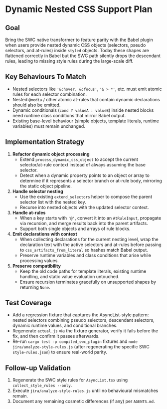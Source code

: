 # Dynamic Nested CSS Support Plan

## Goal
Bring the SWC native transformer to feature parity with the Babel plugin when users provide nested dynamic CSS objects (selectors, pseudo selectors, and at-rules) inside `styled` objects. Today these shapes are flattened correctly in Babel but the SWC path silently drops the descendant rules, leading to missing style rules during the large-scale diff.

## Key Behaviours To Match
- Nested selectors like `'&:hover, &:focus'`, `'& > *'`, etc. must emit atomic rules for each selector combination.
- Nested `@media` / other atomic at-rules that contain dynamic declarations should also be emitted.
- Dynamic conditionals (`cond ? valueA : valueB`) inside nested blocks need runtime class conditions that mirror Babel output.
- Existing base-level behaviour (simple objects, template literals, runtime variables) must remain unchanged.

## Implementation Strategy
1. **Refactor dynamic object processing**
   - Extend `process_dynamic_css_object` to accept the current selector/at-rule context instead of always assuming the base selector.
   - Detect when a dynamic property points to an object or array to determine if it represents a selector branch or at-rule body, mirroring the static object pipeline.
2. **Handle selector nesting**
   - Use the existing `extend_selectors` helper to compose the parent selector list with the nested key.
   - Recurse into nested objects with the updated selector context.
3. **Handle at-rules**
   - When a key starts with `'@'`, convert it into an `AtRuleInput`, propagate via recursion, and merge results back into the parent artifacts.
   - Support both single objects and arrays of rule blocks.
4. **Emit declarations with context**
   - When collecting declarations for the current nesting level, wrap the declaration text with the active selectors and at-rules before passing to `css_artifacts_from_literal` so hashes match Babel output.
   - Preserve runtime variables and class conditions that arise while processing values.
5. **Preserve compatibility**
   - Keep the old code paths for template literals, existing runtime handling, and static value evaluation untouched.
   - Ensure recursion terminates gracefully on unsupported shapes by returning `None`.

## Test Coverage
- Add a regression fixture that captures the AsyncList-style pattern: nested selectors combining pseudo selectors, descendant selectors, dynamic runtime values, and conditional branches.
- Regenerate `actual.js` via the fixture generator, verify it fails before the fix, and then confirm it passes afterwards.
- Re-run `cargo test -p compiled_swc_plugin` fixtures and `node jira/analyze-style-rules.js` (after regenerating the specific SWC `style-rules.json`) to ensure real-world parity.

## Follow-up Validation
1. Regenerate the SWC style rules for `AsyncList.tsx` using `collect_style_rules --only`.
2. Execute `jira/analyze-style-rules.js` until no behavioural mismatches remain.
3. Document any remaining cosmetic differences (if any) per `AGENTS.md`.
